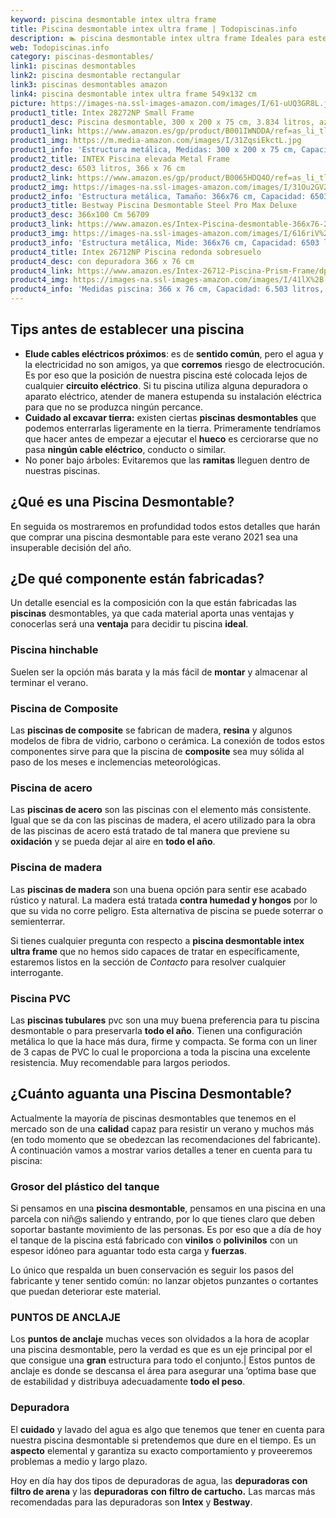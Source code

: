 ```yaml
---
keyword: piscina desmontable intex ultra frame
title: Piscina desmontable intex ultra frame | Todopiscinas.info
description: 🏊 piscina desmontable intex ultra frame Ideales para este verano 2021. Aquí puedes comprar piscina desmontable intex ultra frame y comparar con otras similares. No dejes escapar piscina desmontable intex ultra frame a un precio realmente tentador.
web: Todopiscinas.info
category: piscinas-desmontables/
link1: piscinas desmontables
link2: piscina desmontable rectangular
link3: piscinas desmontables amazon
link4: piscina desmontable intex ultra frame 549x132 cm
picture: https://images-na.ssl-images-amazon.com/images/I/61-uUQ3GR8L.jpg
product1_title: Intex 28272NP Small Frame
product1_desc: Piscina desmontable, 300 x 200 x 75 cm, 3.834 litros, azul
product1_link: https://www.amazon.es/gp/product/B001IWNDDA/ref=as_li_tl?ie=UTF8&camp=3638&creative=24630&creativeASIN=B001IWNDDA&linkCode=as2&tag=todopiscinas0e-21&linkId=25b9d647487c889cb6ef56ed63f50ca1
product1_img: https://m.media-amazon.com/images/I/31ZqsiEkctL.jpg
product1_info: 'Estructura metálica, Medidas: 300 x 200 x 75 cm, Capacidad: 3.834 litros, Para 6 personas (+ 6 años), Fácil montaje, Forma rectangular'
product2_title: INTEX Piscina elevada Metal Frame
product2_desc: 6503 litros, 366 x 76 cm
product2_link: https://www.amazon.es/gp/product/B0065HDQ4O/ref=as_li_tl?ie=UTF8&camp=3638&creative=24630&creativeASIN=B0065HDQ4O&linkCode=as2&tag=todopiscinas0e-21&linkId=ed2430e3ba564d3527ee103df33ed7b3
product2_img: https://images-na.ssl-images-amazon.com/images/I/31Ou2GV2SAL.jpg
product2_info: 'Estructura metálica, Tamaño: 366x76 cm, Capacidad: 6503 litros, Forma circular, De 4 a 7 personas (+6 años)'
product3_title: Bestway Piscina Desmontable Steel Pro Max Deluxe
product3_desc: 366x100 Cm 56709
product3_link: https://www.amazon.es/Intex-Piscina-desmontable-366x76-28210NP/dp/B0065HDQ4O?__mk_es_ES=%C3%85M%C3%85%C5%BD%C3%95%C3%91&crid=25UQGV9HG2INI&dchild=1&keywords=piscinas+desmontables&qid=1615854176&sprefix=piscinas+dem%2Caps%2C201&sr=8-5&linkCode=ll1&tag=todopiscinas0e-21&linkId=34f200977c6cbaab1f3f4d9ac0e64755&language=es_ES&ref_=as_li_ss_tl
product3_img: https://images-na.ssl-images-amazon.com/images/I/616riV%2BiY3L.jpg
product3_info: 'Estructura metálica, Mide: 366x76 cm, Capacidad: 6503 litros, De 4 a 7 personas mayores de 6 años, Forma circular, Tecnología Super-Tough'
product4_title: Intex 26712NP Piscina redonda sobresuelo
product4_desc: con depuradora 366 x 76 cm
product4_link: https://www.amazon.es/Intex-26712-Piscina-Prism-Frame/dp/B07FB823GL?__mk_es_ES=%C3%85M%C3%85%C5%BD%C3%95%C3%91&dchild=1&keywords=piscinas+desmontables+con+depuradora&qid=1615936418&sr=8-5&linkCode=ll1&tag=todopiscinas0e-21&linkId=d98699de7830cd471766fa1daa36de34&language=es_ES&ref_=as_li_ss_tl
product4_img: https://images-na.ssl-images-amazon.com/images/I/41lX%2B-YpibL.jpg
product4_info: 'Medidas piscina: 366 x 76 cm, Capacidad: 6.503 litros, Incluye depuradora de cartucha A, Lona resistente triple capa'
---
```




## Tips antes de establecer una piscina



*   **Elude cables eléctricos próximos**: es de **sentido común**, pero el agua y la electricidad no son amigos, ya que **corremos** riesgo de electrocución. Es por eso que la posición de nuestra piscina esté colocada lejos de cualquier **circuito eléctrico**. Si tu piscina utiliza alguna depuradora o aparato eléctrico, atender de manera estupenda su instalación eléctrica para que no se produzca ningún percance.
*   **Cuidado al excavar tierra:** existen ciertas **piscinas desmontables** que podemos enterrarlas ligeramente en la tierra. Primeramente tendríamos que hacer antes de empezar a ejecutar el **hueco** es cerciorarse que no pasa **ningún cable eléctrico**, conducto o similar.
*   No poner bajo árboles: Evitaremos que las **ramitas** lleguen dentro de nuestras piscinas.

<stats-list :link1=link1 :link2=link2 :link3=link3 :link4=link4 :category=category></stats-list>

<brand-panel :title=product1_title :desc=product1_desc :img=product1_img :link=product1_link></brand-panel>
## ¿Qué es una Piscina Desmontable?



En seguida os mostraremos en profundidad todos estos detalles que harán que comprar una piscina desmontable para este verano 2021 sea una insuperable decisión del año.

<external-banner></external-banner>



## ¿De qué componente están fabricadas?

Un detalle esencial es la composición con la que están fabricadas las **piscinas** desmontables, ya que cada material aporta unas ventajas y conocerlas  será una **ventaja** para decidir tu piscina **ideal**.


### Piscina hinchable

Suelen ser la opción más barata y la más fácil de **montar** y almacenar al terminar el verano.


### Piscina de Composite

Las **piscinas de composite** se fabrican de madera, **resina** y algunos modelos de fibra de vidrio, carbono o cerámica. La conexión de todos estos componentes sirve para que la piscina de **composite** sea muy sólida al paso de los meses e inclemencias meteorológicas.


### Piscina de acero

Las **piscinas de acero** son las piscinas con el elemento más consistente. Igual que se da con las piscinas de madera, el acero utilizado para la obra de las piscinas de acero está tratado de tal manera que previene su **oxidación** y se pueda dejar al aire en **todo el año**.


### Piscina de madera

Las **piscinas de madera** son una buena opción para sentir ese acabado rústico y natural. La madera está tratada **contra humedad y hongos** por lo que su vida no corre peligro. Esta alternativa de piscina se puede soterrar o semienterrar.

Si tienes cualquier pregunta con respecto a **piscina desmontable intex ultra frame** que no hemos sido capaces de tratar en específicamente, estaremos listos en la sección de _Contacto_ para resolver cualquier interrogante.


### Piscina  PVC

Las **piscinas tubulares** pvc son una muy buena preferencia para tu piscina desmontable o para preservarla **todo el año**. Tienen una configuración metálica lo que la hace más dura, firme y compacta. Se forma con un liner de 3 capas de PVC lo cual le proporciona a toda la piscina una excelente resistencia. Muy recomendable para largos periodos.


## ¿Cuánto aguanta una Piscina Desmontable?

Actualmente la mayoría de piscinas desmontables que tenemos en el mercado son de una **calidad** capaz para resistir un verano y muchos más (en todo momento que se obedezcan las recomendaciones del fabricante). A continuación vamos a mostrar varios detalles a tener en cuenta para tu piscina:


### Grosor del plástico del tanque

Si pensamos en una **piscina desmontable**, pensamos en una piscina en una parcela con niñ@s saliendo y entrando, por lo que tienes claro que deben soportar bastante movimiento de las personas. Es por eso que a día de hoy el tanque de la piscina está fabricado con **vinilos** o **polivinilos** con un espesor idóneo para aguantar todo esta carga y **fuerzas**.

Lo único que respalda un	 buen conservación es seguir los pasos del fabricante y tener sentido común: no lanzar objetos punzantes o cortantes que puedan deteriorar este material.


### PUNTOS DE ANCLAJE

Los **puntos de anclaje** muchas veces son olvidados a la hora de acoplar una piscina desmontable, pero la verdad es que es un eje principal por el que consigue una **gran** estructura para todo el conjunto.| Estos puntos de anclaje es donde se descansa el área para asegurar una ’optima base que de estabilidad y distribuya adecuadamente **todo el peso**.


### Depuradora

El **cuidado** y lavado del agua es algo que tenemos que tener en cuenta para nuestra piscina desmontable si pretendemos que dure en el tiempo. Es un **aspecto** elemental y garantiza su exacto comportamiento y proveeremos problemas a medio y largo plazo.

Hoy en día hay dos tipos de depuradoras de agua, las **depuradoras con filtro de arena** y  las **depuradoras** **con filtro de cartucho.** Las marcas más recomendadas para las depuradoras son **Intex** y **Bestway**.